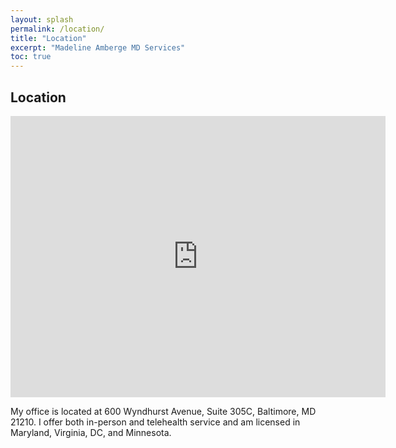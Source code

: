 ```yaml
---
layout: splash
permalink: /location/
title: "Location"
excerpt: "Madeline Amberge MD Services"
toc: true
---
```


## Location

<iframe src="https://www.google.com/maps/embed?pb=!1m18!1m12!1m3!1d3085.115413675643!2d-76.63265012395605!3d39.35362291965632!2m3!1f0!2f0!3f0!3m2!1i1024!2i768!4f13.1!3m3!1m2!1s0x89c80548812a6263%3A0xcfc164bd5d7986f5!2s600%20Wyndhurst%20Ave%20%23305c%2C%20Baltimore%2C%20MD%2021210!5e0!3m2!1sen!2sus!4v1754019213794!5m2!1sen!2sus" width="600" height="450" style="border:0;" allowfullscreen="" loading="lazy" referrerpolicy="no-referrer-when-downgrade"></iframe>

My office is located at 600 Wyndhurst Avenue, Suite 305C, Baltimore, MD 21210. I offer both in-person and telehealth service and am licensed in Maryland, Virginia, DC, and Minnesota.
